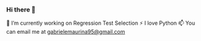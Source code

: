 ### Hi there 👋

🔭 I’m currently working on Regression Test Selection
⚡ I love Python
📫 You can email me at gabrielemaurina95@gmail.com


<!--
**GabrieleMaurina/GabrieleMaurina** is a ✨ _special_ ✨ repository because its `README.md` (this file) appears on your GitHub profile.

Here are some ideas to get you started:

- 🔭 I’m currently working on ...
- 🌱 I’m currently learning ...
- 👯 I’m looking to collaborate on ...
- 🤔 I’m looking for help with ...
- 💬 Ask me about ...
- 📫 How to reach me: ...
- 😄 Pronouns: ...
- ⚡ Fun fact: ...
-->
